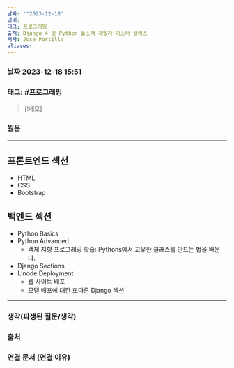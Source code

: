 ```yaml
---
날짜: '"2023-12-18"'
넘버: 
태그: 프로그래밍
출처: Django 4 및 Python 풀스택 개발자 마스터 클래스
저자: Jose Portilla
aliases:
---
```

### 날짜  2023-12-18 15:51

### 태그: #프로그래밍 

>[!메모]
>

### 원문
---
## 프론트엔드 섹션
- HTML
- CSS
- Bootstrap

## 백엔드 섹션
- Python Basics
- Python Advanced
	- 객체 지향 프로그래밍 학습: Pythons에서 고유한 클래스를 만드는 법을 배운다.
- Django Sections
- Linode Deployment
	- 웹 사이트 배포
	- 모델 배포에 대한 또다른 Django 섹션

---
### 생각(파생된 질문/생각)

### 출처

### 연결 문서 (연결 이유)
